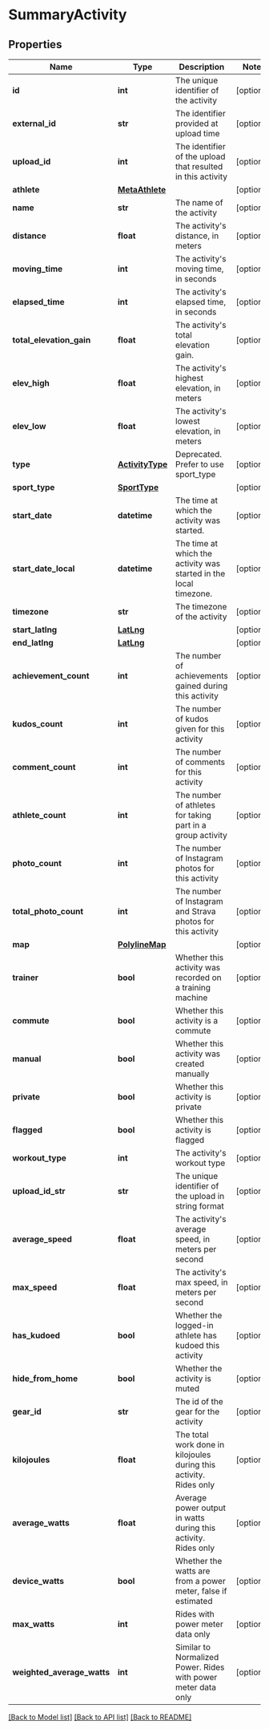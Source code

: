 # SummaryActivity

## Properties
Name | Type | Description | Notes
------------ | ------------- | ------------- | -------------
**id** | **int** | The unique identifier of the activity | [optional] 
**external_id** | **str** | The identifier provided at upload time | [optional] 
**upload_id** | **int** | The identifier of the upload that resulted in this activity | [optional] 
**athlete** | [**MetaAthlete**](MetaAthlete.md) |  | [optional] 
**name** | **str** | The name of the activity | [optional] 
**distance** | **float** | The activity&#39;s distance, in meters | [optional] 
**moving_time** | **int** | The activity&#39;s moving time, in seconds | [optional] 
**elapsed_time** | **int** | The activity&#39;s elapsed time, in seconds | [optional] 
**total_elevation_gain** | **float** | The activity&#39;s total elevation gain. | [optional] 
**elev_high** | **float** | The activity&#39;s highest elevation, in meters | [optional] 
**elev_low** | **float** | The activity&#39;s lowest elevation, in meters | [optional] 
**type** | [**ActivityType**](ActivityType.md) | Deprecated. Prefer to use sport_type | [optional] 
**sport_type** | [**SportType**](SportType.md) |  | [optional] 
**start_date** | **datetime** | The time at which the activity was started. | [optional] 
**start_date_local** | **datetime** | The time at which the activity was started in the local timezone. | [optional] 
**timezone** | **str** | The timezone of the activity | [optional] 
**start_latlng** | [**LatLng**](LatLng.md) |  | [optional] 
**end_latlng** | [**LatLng**](LatLng.md) |  | [optional] 
**achievement_count** | **int** | The number of achievements gained during this activity | [optional] 
**kudos_count** | **int** | The number of kudos given for this activity | [optional] 
**comment_count** | **int** | The number of comments for this activity | [optional] 
**athlete_count** | **int** | The number of athletes for taking part in a group activity | [optional] 
**photo_count** | **int** | The number of Instagram photos for this activity | [optional] 
**total_photo_count** | **int** | The number of Instagram and Strava photos for this activity | [optional] 
**map** | [**PolylineMap**](PolylineMap.md) |  | [optional] 
**trainer** | **bool** | Whether this activity was recorded on a training machine | [optional] 
**commute** | **bool** | Whether this activity is a commute | [optional] 
**manual** | **bool** | Whether this activity was created manually | [optional] 
**private** | **bool** | Whether this activity is private | [optional] 
**flagged** | **bool** | Whether this activity is flagged | [optional] 
**workout_type** | **int** | The activity&#39;s workout type | [optional] 
**upload_id_str** | **str** | The unique identifier of the upload in string format | [optional] 
**average_speed** | **float** | The activity&#39;s average speed, in meters per second | [optional] 
**max_speed** | **float** | The activity&#39;s max speed, in meters per second | [optional] 
**has_kudoed** | **bool** | Whether the logged-in athlete has kudoed this activity | [optional] 
**hide_from_home** | **bool** | Whether the activity is muted | [optional] 
**gear_id** | **str** | The id of the gear for the activity | [optional] 
**kilojoules** | **float** | The total work done in kilojoules during this activity. Rides only | [optional] 
**average_watts** | **float** | Average power output in watts during this activity. Rides only | [optional] 
**device_watts** | **bool** | Whether the watts are from a power meter, false if estimated | [optional] 
**max_watts** | **int** | Rides with power meter data only | [optional] 
**weighted_average_watts** | **int** | Similar to Normalized Power. Rides with power meter data only | [optional] 

[[Back to Model list]](../README.md#documentation-for-models) [[Back to API list]](../README.md#documentation-for-api-endpoints) [[Back to README]](../README.md)


